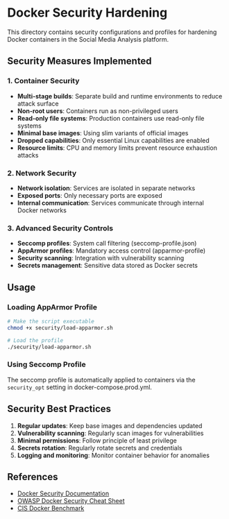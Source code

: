 # Docker Security Hardening

This directory contains security configurations and profiles for hardening Docker containers in the Social Media Analysis platform.

## Security Measures Implemented

### 1. Container Security

- **Multi-stage builds**: Separate build and runtime environments to reduce attack surface
- **Non-root users**: Containers run as non-privileged users
- **Read-only file systems**: Production containers use read-only file systems
- **Minimal base images**: Using slim variants of official images
- **Dropped capabilities**: Only essential Linux capabilities are enabled
- **Resource limits**: CPU and memory limits prevent resource exhaustion attacks

### 2. Network Security

- **Network isolation**: Services are isolated in separate networks
- **Exposed ports**: Only necessary ports are exposed
- **Internal communication**: Services communicate through internal Docker networks

### 3. Advanced Security Controls

- **Seccomp profiles**: System call filtering (seccomp-profile.json)
- **AppArmor profiles**: Mandatory access control (apparmor-profile)
- **Security scanning**: Integration with vulnerability scanning
- **Secrets management**: Sensitive data stored as Docker secrets

## Usage

### Loading AppArmor Profile

```bash
# Make the script executable
chmod +x security/load-apparmor.sh

# Load the profile
./security/load-apparmor.sh
```

### Using Seccomp Profile

The seccomp profile is automatically applied to containers via the `security_opt` setting in docker-compose.prod.yml.

## Security Best Practices

1. **Regular updates**: Keep base images and dependencies updated
2. **Vulnerability scanning**: Regularly scan images for vulnerabilities
3. **Minimal permissions**: Follow principle of least privilege
4. **Secrets rotation**: Regularly rotate secrets and credentials
5. **Logging and monitoring**: Monitor container behavior for anomalies

## References

- [Docker Security Documentation](https://docs.docker.com/engine/security/)
- [OWASP Docker Security Cheat Sheet](https://cheatsheetseries.owasp.org/cheatsheets/Docker_Security_Cheat_Sheet.html)
- [CIS Docker Benchmark](https://www.cisecurity.org/benchmark/docker)
